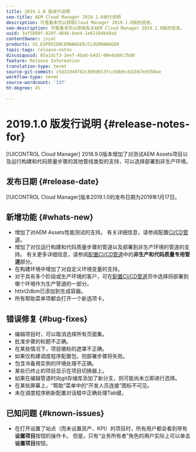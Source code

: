 ```yaml
---
title: 2019.1.0 版发行说明
seo-title: AEM Cloud Manager 2019.1.0发行说明
description: 可查看本页以获取Cloud Manager 2019.1.0版的信息。
seo-description: 可查看本页以获取有关AEM Cloud Manager 2019.1.0版的信息。
uuid: 3af5808f-828f-4846-bee4-1e62194b48ad
contentOwner: jsyal
products: SG_EXPERIENCEMANAGER/CLOUDMANAGER
topic-tags: release-notes
discoiquuid: 85a1dcf3-2eef-4ba8-b4d1-09e4a88c7bd0
feature: Release Information
translation-type: tm+mt
source-git-commit: c5d32d49782c899d013fcc60b9c4d2b67e9350ae
workflow-type: tm+mt
source-wordcount: '337'
ht-degree: 4%

---
```



# 2019.1.0 版发行说明 {#release-notes-for}

[!UICONTROL Cloud Manager] 2018.9.0版本增加了对测试AEM Assets项目以及运行构建和代码质量步骤的其他管线类型的支持，可以选择部署到非生产环境。

## 发布日期 {#release-date}

[!UICONTROL Cloud Manager]版本2019.1.0的发布日期为2019年1月17日。

## 新增功能 {#whats-new}

* 增加了对AEM Assets性能测试的支持。 有关详细信息，请参阅配置[CI/CD管道](configuring-pipeline.md)。
* 增加了对仅运行构建和代码质量步骤的管道以及部署到非生产环境的管道的支持。 有关更多详细信息，请参阅[配置CI/CD管道](configuring-pipeline.md)中的&#x200B;**非生产和代码质量专用管道**&#x200B;部分。
* 在构建环境中增加了对自定义环境变量的支持。
* 对于具有多个阶段或生产环境的客户，可在[配置CI/CD管道](configuring-pipeline.md)页中选择将部署到哪个环境作为生产管道的一部分。
* httxt2dbm已添加到生成容器。
* 所有帮助菜单项都会打开一个新选项卡。

## 错误修复 {#bug-fixes}

* 编辑项目时，可以取消选择所有页面集。
* 批准步骤的标题不正确。
* 在某些情况下，项目徽标的遮罩不正确。
* 如果仅构建调度程序配置包，则部署步骤将失败。
* 包含冷备用实例的环境处理不正确。
* 某些已终止的项目显示在项目切换器上。
* 如果在编辑管道时向git存储库添加了新分支，则可能尚未立即进行选择。
* 在某些屏幕上，“帮助”菜单中的“开发人员连接”图标不可见。
* 未在调度程序刷新配置对话框中正确处理Tab键。

## 已知问题 {#known-issues}

* 在打开设置了站点（而未设置资产、KPI）的项目时，所有用户都会看到带有&#x200B;**设置项目**&#x200B;按钮的操作卡。 但是，只有“业务所有者”角色的用户实际上可以单击&#x200B;**设置项目**&#x200B;按钮。